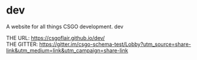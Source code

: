 # dev
A website for all things CSGO development. 
dev

THE URL: https://csgoflair.github.io/dev/
<br/>
THE GITTER: https://gitter.im/csgo-schema-test/Lobby?utm_source=share-link&utm_medium=link&utm_campaign=share-link
